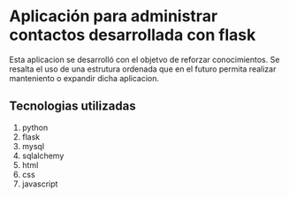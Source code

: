 # Aplicación para administrar contactos desarrollada con flask
Esta aplicacion se desarrolló con el objetvo de reforzar conocimientos.
Se resalta el uso de una estrutura ordenada que en el futuro permita realizar
manteniento o expandir dicha aplicacion.

## Tecnologias utilizadas
1. python 
2. flask
3. mysql
4. sqlalchemy
5. html
6. css
7. javascript